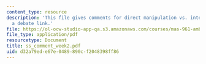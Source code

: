 ```yaml
---
content_type: resource
description: 'This file gives comments for direct manipulation vs. interface agents:
  a debate link.'
file: https://ol-ocw-studio-app-qa.s3.amazonaws.com/courses/mas-961-ambient-intelligence-spring-2005/d32a79ede67e0489890cf2048398ff86_ss_comment_week2.pdf
file_type: application/pdf
resourcetype: Document
title: ss_comment_week2.pdf
uid: d32a79ed-e67e-0489-890c-f2048398ff86
---
```

